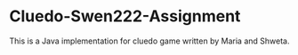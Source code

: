Cluedo-Swen222-Assignment
=========================
This is a Java implementation for cluedo game written by Maria and Shweta. 
